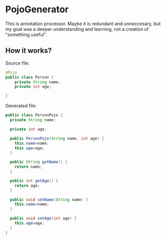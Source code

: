 # PojoGenerator

This is annotation processor. Maybe it is redundant and unneccesary, but my goal was a deeper understanding and learning, not a creation of "something useful".

## How it works?

Source file:
````java
@Pojo
public class Person {
    private String name;
    private int age;

}
````

Generated file:

````java
public class PersonPojo {
  private String name;

  private int age;

  public PersonPojo(String name, int age) {
    this.name=name;
    this.age=age;
  }

  public String getName() {
    return name;
  }

  public int getAge() {
    return age;
  }

  public void setName(String name) {
    this.name=name;
  }

  public void setAge(int age) {
    this.age=age;
  }
}
````

